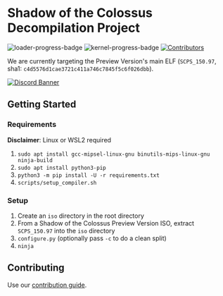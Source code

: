 # Shadow of the Colossus Decompilation Project
[loader-progress-badge]: https://img.shields.io/endpoint?url=https%3A%2F%2Fprogress.deco.mp%2Fdata%2Fsotc%2Fpreview%2Floader%2F%3Fmode%3Dshield%26measure%3Dloader&style=flat&label=SCPS_150.97
[kernel-progress-badge]: https://img.shields.io/endpoint?url=https%3A%2F%2Fprogress.deco.mp%2Fdata%2Fsotc%2Fpreview%2Fkernel%2F%3Fmode%3Dshield%26measure%3Dkernel&style=flat&label=KERNEL.XFF

<!-- Contributors shield -->
[contributors-url]: https://github.com/Fantaskink/SOTC/graphs/contributors
[contributors-badge]: https://img.shields.io/github/contributors/Fantaskink/SOTC?color=green

<!-- Shields -->
![loader-progress-badge] ![kernel-progress-badge] [![Contributors][contributors-badge]][contributors-url]

We are currently targeting the Preview Version's main ELF (``SCPS_150.97``, sha1: ``c4d5576d1cae3721c411a746c7845f5c6f026dbb``).

<a href="https://discord.gg/WGSnPQFtHU" target="_blank">
  <img src="https://discord.com/api/guilds/465610776762384394/widget.png?style=banner2" alt="Discord Banner">
</a>

## Getting Started
### Requirements
**Disclaimer**: Linux or WSL2 required
1. ``sudo apt install gcc-mipsel-linux-gnu binutils-mips-linux-gnu ninja-build``
2. ``sudo apt install python3-pip``
3. ``python3 -m pip install -U -r requirements.txt``
4. ``scripts/setup_compiler.sh``

### Setup
1. Create an ``iso`` directory in the root directory
2. From a Shadow of the Colossus Preview Version ISO, extract ``SCPS_150.97`` into the ``iso`` directory
3. ``configure.py`` (optionally pass ``-c`` to do a clean split)
4. ``ninja``

## Contributing
Use our [contribution guide](docs/CONTRIBUTING.md).

